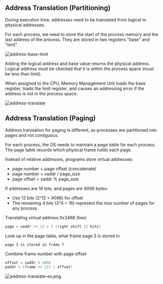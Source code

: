 ## Address Translation (Partitioning)
During execution time, addresses need to be translated from logical to physical addresses. 

For each process, we need to store the start of the process memory and the last address of the process. They are stored in two registers "base" and "limit".

![address-base-limit](address-base-limit.png)

Adding the logical address and base value returns the physical address. Logical address must be checked that it is within the process space (must be less than limit).

When assigned to the CPU, Memory Management Unit loads the base register, loads the limit register, and causes an addressing error if the address is not in the process space.

![address-translate](address-translate.png)

## Address Translation (Paging)
Address translation for paging is different, as processes are partitioned into pages and not contiguous.

For each process, the OS needs to maintain a *page table* for each process. The page table records which physical frame holds each page.

Instead of relative addresses, programs store virtual addresses:
* page number + page offset (concatenate)
* page number = vaddr / page_size
* page offset = vaddr % page_size

If addresses are 16 bits, and pages are 4096 bytes:
* Use 12 bits (2^12 = 4096) for offset
* The remaining 4 bits (2^4 = 16) represent the max number of pages for any process

Translating virtual address 0x3468 (hex)
```c
page = vaddr >> 12 = 3 (right shift 12 bits)
```
Look up in the page table, what frame page 3 is stored in
```
page 3 is stored in frame 7
```
Combine frame number with page offset
```c
offset = vaddr % 4096
paddr = (frame << 12) | offset)
```

![address-translate-ex.png](address-translate-ex.png)
